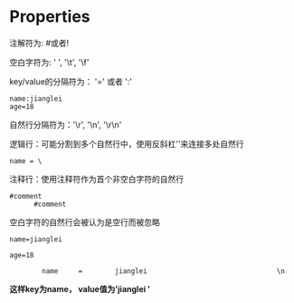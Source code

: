 # Properties

注解符为: \#或者!

空白字符为: ' ', '\t', '\f'

key/value的分隔符为： '=' 或者 ':'

```
name:jianglei
age=18
```

自然行分隔符为：'\r', '\n', '\r\n'

逻辑行：可能分割到多个自然行中，使用反斜杠'\'来连接多处自然行

```
name = \
```

注释行：使用注释符作为首个非空白字符的自然行

```
#comment
      #comment
```

空白字符的自然行会被认为是空行而被忽略

```
name=jianglei

age=18
```

```
        name     =        jianglei                                \n
```

**这样key为name， value值为'jianglei                                '**

